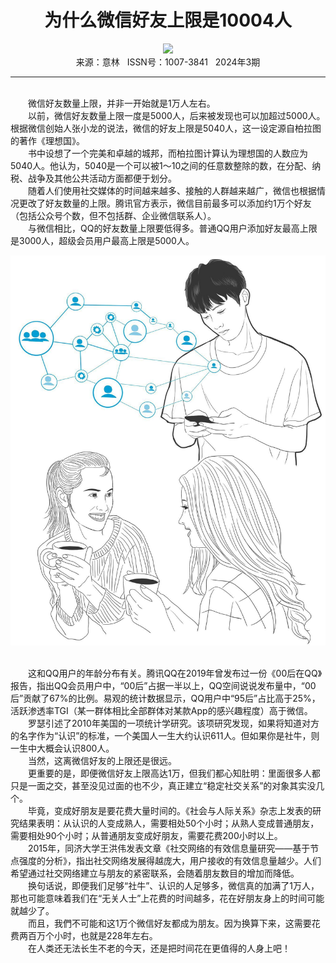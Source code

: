 # <center>为什么微信好友上限是10004人</center>

<div align=center><img src="https://raw.githubusercontent.com/leaguecn/magazines/main/img_authors/%d7%f7%d5%df%a3%ba%b1%f9%c7%e5.jpg"></div>

<center>来源：意林   ISSN号：1007-3841   2024年3期</center>

* * *

<br>　　微信好友数量上限，并非一开始就是1万人左右。  
　　以前，微信好友数量上限一度是5000人，后来被发现也可以加超过5000人。根据微信创始人张小龙的说法，微信的好友上限是5040人，这一设定源自柏拉图的著作《理想国》。  
　　书中设想了一个完美和卓越的城邦，而柏拉图计算认为理想国的人数应为5040人。他认为，5040是一个可以被1～10之间的任意数整除的数，在分配、纳税、战争及其他公共活动方面都便于划分。  
　　随着人们使用社交媒体的时间越来越多、接触的人群越来越广，微信也根据情况更改了好友数量的上限。腾讯官方表示，微信目前最多可以添加约1万个好友（包括公众号个数，但不包括群、企业微信联系人）。  
　　与微信相比，QQ的好友数量上限要低得多。普通QQ用户添加好友最高上限是3000人，超级会员用户最高上限是5000人。

![](https://raw.githubusercontent.com/leaguecn/magazines/main/img/yili20240344-1-l.jpg)

  
<br>　　这和QQ用户的年龄分布有关。腾讯QQ在2019年曾发布过一份《00后在QQ》报告，指出QQ会员用户中，“00后”占据一半以上，QQ空间说说发布量中，“00后”贡献了67%的比例。易观的统计数据显示，QQ用户中“95后”占比高于25%，活跃渗透率TGI（某一群体相比全部群体对某款App的感兴趣程度）高于微信。  
　　罗瑟引述了2010年美国的一项统计学研究。该项研究发现，如果将知道对方的名字作为“认识”的标准，一个美国人一生大约认识611人。但如果你是社牛，则一生中大概会认识800人。  
　　当然，这离微信好友的上限还是很远。  
　　更重要的是，即便微信好友上限高达1万，但我们都心知肚明：里面很多人都只是一面之交，甚至没见过面的也不少，真正建立“稳定社交关系”的对象其实没几个。  
　　毕竟，变成好朋友是要花费大量时间的。《社会与人际关系》杂志上发表的研究结果表明：从认识的人变成熟人，需要相处50个小时；从熟人变成普通朋友，需要相处90个小时；从普通朋友变成好朋友，需要花费200小时以上。  
　　2015年，同济大学王洪伟发表文章《社交网络的有效信息量研究——基于节点强度的分析》，指出社交网络发展得越庞大，用户接收的有效信息量越少。人们希望通过社交网络建立与朋友的紧密联系，会随着朋友数目的增加而降低。  
　　换句话说，即便我们足够“社牛”、认识的人足够多，微信真的加满了1万人，那也可能意味着我们在“无关人士”上花费的时间越多，花在好朋友身上的时间可能就越少了。  
　　而且，我們不可能和这1万个微信好友都成为朋友。因为换算下来，这需要花费两百万个小时，也就是228年左右。  
　　在人类还无法长生不老的今天，还是把时间花在更值得的人身上吧！
